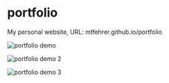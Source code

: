 # portfolio

My personal website,
URL: mtfehrer.github.io/portfolio

![portfolio demo](https://user-images.githubusercontent.com/112262472/193462461-a621dc2e-5606-49fc-8948-fc222326c550.PNG)

![portfolio demo 2](https://user-images.githubusercontent.com/112262472/193462462-d553fbb8-e5a8-4cbf-bea8-9bf15f88a182.PNG)

![portfolio demo 3](https://user-images.githubusercontent.com/112262472/193462464-a0991a00-aede-4092-9e79-26370fa5f071.PNG)
